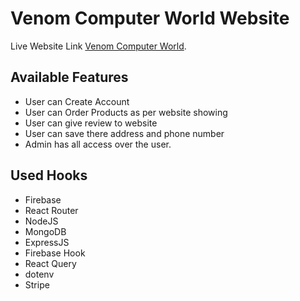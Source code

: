 # Venom Computer World Website

Live Website Link [Venom Computer World](https://venom-computer-world.web.app/).

## Available Features

- User can Create Account
- User can Order Products as per website showing
- User can give review to website
- User can save there address and phone number
- Admin has all access over the user.

## Used Hooks

- Firebase
- React Router
- NodeJS
- MongoDB
- ExpressJS
- Firebase Hook
- React Query
- dotenv
- Stripe